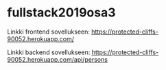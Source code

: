 # fullstack2019osa3
Linkki frontend sovellukseen: https://protected-cliffs-90052.herokuapp.com/

Linkki backend sovellukseen: https://protected-cliffs-90052.herokuapp.com/api/persons
